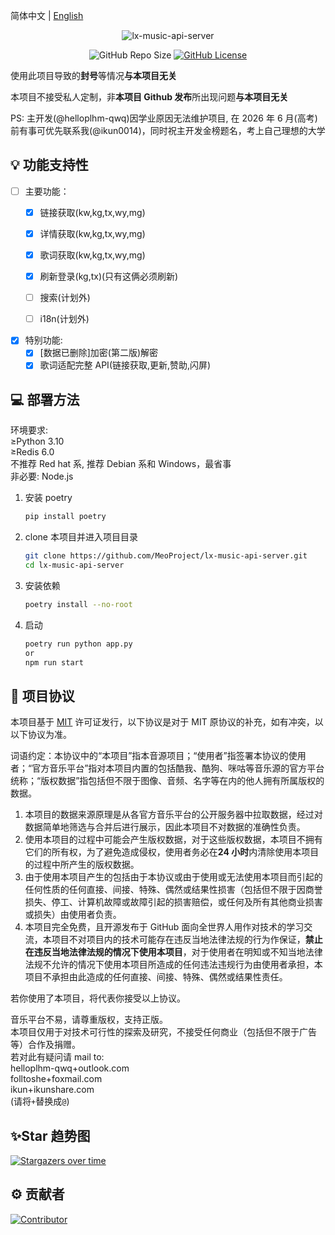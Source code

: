 简体中文 | [English](README_EN.md)

<div align="center">

![lx-music-api-server](https://socialify.git.ci/MeoProject/lx-music-api-server/image?description=1&forks=1&issues=1&logo=https%3A%2F%2Fraw.githubusercontent.com%2FMeoProject%2Flx-music-api-server%2Fmain%2Fres%2Ficon.png&owner=1&pulls=1&stargazers=1&theme=Auto)

![GitHub Repo Size](https://img.shields.io/github/repo-size/MeoProject/lx-music-api-server?style=for-the-badge)
[![GitHub License](https://img.shields.io/github/license/MeoProject/lx-music-api-server?style=for-the-badge)](https://github.com/MeoProject/lx-music-api-server/blob/main/LICENSE)

</div>

使用此项目导致的**封号**等情况**与本项目无关**

本项目不接受私人定制，非**本项目 Github 发布**所出现问题**与本项目无关**

PS: 主开发(@helloplhm-qwq)因学业原因无法维护项目, 在 2026 年 6 月(高考)前有事可优先联系我(@ikun0014)，同时祝主开发金榜题名，考上自己理想的大学

## 💡 功能支持性

- [ ] 主要功能：
   - [x] 链接获取(kw,kg,tx,wy,mg)  
   - [x] 详情获取(kw,kg,tx,wy,mg)  
   - [x] 歌词获取(kw,kg,tx,wy,mg)  
   - [x] 刷新登录(kg,tx)(只有这俩必须刷新)

   - [ ] 搜索(计划外)  
   - [ ] i18n(计划外)

- [x] 特别功能:  
   - [x] [数据已删除]加密(第二版)解密  
   - [x] 歌词适配完整 API(链接获取,更新,赞助,闪屏)

## 💻 部署方法

环境要求:  
≥Python 3.10  
≥Redis 6.0  
不推荐 Red hat 系, 推荐 Debian 系和 Windows，最省事  
非必要: Node.js

1. 安装 poetry

   ```bash
   pip install poetry
   ```

2. clone 本项目并进入项目目录

   ```bash
   git clone https://github.com/MeoProject/lx-music-api-server.git
   cd lx-music-api-server
   ```

3. 安装依赖

   ```bash
   poetry install --no-root
   ```

4. 启动

   ```bash
   poetry run python app.py
   or
   npm run start
   ```

## 📄 项目协议

本项目基于 [MIT](https://github.com/MeoProject/lx-music-api-server/blob/main/LICENSE) 许可证发行，以下协议是对于 MIT 原协议的补充，如有冲突，以以下协议为准。

词语约定：本协议中的“本项目”指本音源项目；“使用者”指签署本协议的使用者；“官方音乐平台”指对本项目内置的包括酷我、酷狗、咪咕等音乐源的官方平台统称；“版权数据”指包括但不限于图像、音频、名字等在内的他人拥有所属版权的数据。

1. 本项目的数据来源原理是从各官方音乐平台的公开服务器中拉取数据，经过对数据简单地筛选与合并后进行展示，因此本项目不对数据的准确性负责。
2. 使用本项目的过程中可能会产生版权数据，对于这些版权数据，本项目不拥有它们的所有权，为了避免造成侵权，使用者务必在**24 小时**内清除使用本项目的过程中所产生的版权数据。
3. 由于使用本项目产生的包括由于本协议或由于使用或无法使用本项目而引起的任何性质的任何直接、间接、特殊、偶然或结果性损害（包括但不限于因商誉损失、停工、计算机故障或故障引起的损害赔偿，或任何及所有其他商业损害或损失）由使用者负责。
4. 本项目完全免费，且开源发布于 GitHub 面向全世界人用作对技术的学习交流，本项目不对项目内的技术可能存在违反当地法律法规的行为作保证，**禁止在违反当地法律法规的情况下使用本项目**，对于使用者在明知或不知当地法律法规不允许的情况下使用本项目所造成的任何违法违规行为由使用者承担，本项目不承担由此造成的任何直接、间接、特殊、偶然或结果性责任。

若你使用了本项目，将代表你接受以上协议。

音乐平台不易，请尊重版权，支持正版。  
本项目仅用于对技术可行性的探索及研究，不接受任何商业（包括但不限于广告等）合作及捐赠。  
若对此有疑问请 mail to:  
helloplhm-qwq+outlook.com  
folltoshe+foxmail.com  
ikun+ikunshare.com  
(请将`+`替换成`@`)

## ✨Star 趋势图

[![Stargazers over time](https://starchart.cc/MeoProject/lx-music-api-server.svg)](https://starchart.cc/MeoProject/lx-music-api-server)

## ⚙️ 贡献者

[![Contributor](https://contrib.rocks/image?repo=MeoProject/lx-music-api-server)](https://github.com/MeoProject/lx-music-api-server/graphs/contributors)
